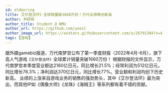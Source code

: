```yaml
---
id: eldenring
title: 艾尔登法环》全球销量破1660万份！万代业绩再创新高
author: 尹舒络
author_title: Student @ NMU
author_url: https://github.com/yoosl
author_image_url: https://avatars.githubusercontent.com/u/26791304?v=4
tags: [游戏]
---
```


据外媒gamebiz报道，万代南梦宫公布了第一季度财报（2022年4月-6月），旗下高人气游戏`《艾尔登法环》`全球累计销量突破1660万份！
根据财报的文件显示，万代南梦宫本季度营业额达2160亿日元，同比增长21.5%；经常利润为512亿日元，同比增长78.3%；净利润达370亿日元，同比增长77%。营业额和利润均创下历史新高。
业绩的上涨来自游戏业务的销售的强劲势头，其中《艾尔登法环》最为突出，而其他IP如《偶像大师》《龙珠》《海贼王》等系列都有着不错的贡献。
